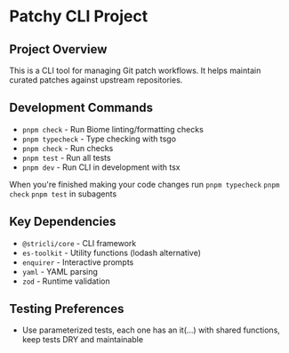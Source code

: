 # Patchy CLI Project

## Project Overview

This is a CLI tool for managing Git patch workflows. It helps maintain curated patches against upstream repositories.

## Development Commands

- `pnpm check` - Run Biome linting/formatting checks
- `pnpm typecheck` - Type checking with tsgo
- `pnpm check` - Run checks 
- `pnpm test` - Run all tests
- `pnpm dev` - Run CLI in development with tsx

When you're finished making your code changes run `pnpm typecheck`  `pnpm check` `pnpm test` in subagents

## Key Dependencies

- `@stricli/core` - CLI framework
- `es-toolkit` - Utility functions (lodash alternative)
- `enquirer` - Interactive prompts
- `yaml` - YAML parsing
- `zod` - Runtime validation

## Testing Preferences

- Use parameterized tests, each one has an it(...) with shared functions, keep tests DRY and maintainable
